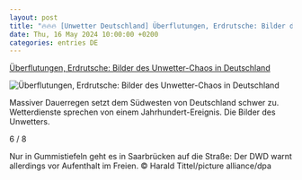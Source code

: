 ```yaml
---
layout: post
title: "🔥🔥🔥 [Unwetter Deutschland] Überflutungen, Erdrutsche: Bilder des Unwetter-Chaos in Deutschland"
date: Thu, 16 May 2024 10:00:00 +0200
categories: entries DE
---
```

[Überflutungen, Erdrutsche: Bilder des Unwetter-Chaos in Deutschland](https://www.op-online.de/deutschland/unwetter-deutschland-saarland-rheinland-pfalz-dauerregen-ueberflutungen-erdrutsche-bilder-fotos-zr-93077860.html)

![Überflutungen, Erdrutsche: Bilder des Unwetter-Chaos in Deutschland](https://www.op-online.de/assets/images/34/599/34599131-flutdrama-im-saarland-in-fischbach-camphausen-wurde-katastrophenalarm-ausgeloest-die-gemeinden-stehen-wortwoertlich-unter-wasser-1Yfe.jpg)

Massiver Dauerregen setzt dem Südwesten von Deutschland schwer zu. Wetterdienste sprechen von einem Jahrhundert-Ereignis. Die Bilder des Unwetters.

6 / 8

Nur in Gummistiefeln geht es in Saarbrücken auf die Straße: Der DWD warnt allerdings vor Aufenthalt im Freien. © Harald Tittel/picture alliance/dpa

